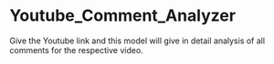 # Youtube_Comment_Analyzer
Give the Youtube link and this model will give in detail analysis of all comments for the respective video.
